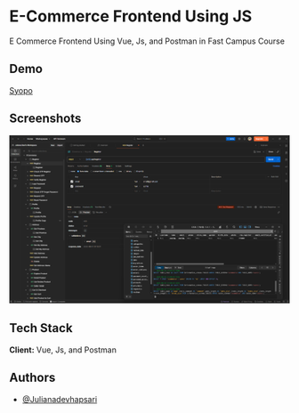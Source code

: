 # E-Commerce Frontend Using JS

E Commerce Frontend Using Vue, Js, and Postman in Fast Campus Course

## Demo

[Syopo](https://ecommerce-frontend-68jr0bmit-juliana-devi-hapsaris-projects.vercel.app/)

## Screenshots

![E-Commerce Frontend Using JS](https://github.com/JulianaDeviHapsari/Ecommerce-Backend-Java/blob/main/Screenshot%202025-08-01%20150706.png)

## Tech Stack

**Client:** Vue, Js, and Postman

## Authors

- [@Julianadevhapsari](https://github.com/JulianaDeviHapsari/)
